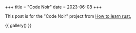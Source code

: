 +++
title = "Code Noir"
date = 2023-06-08
+++

This post is for the "Code Noir" project from [How to learn rust.](https://learning.accelerant.dev/view/courses/how-to-learn-rust/1984716-week-1-setting-up-your-environment-and-the-basics-of-the-language/6252960-project-extend-a-blogging-framework)

{{ gallery() }}
